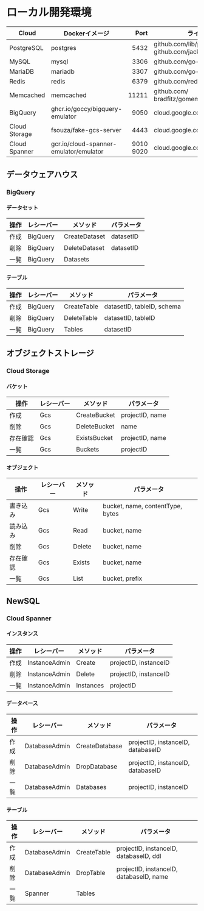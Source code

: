 # ローカル開発環境

| Cloud | Dockerイメージ | Port | ライブラリ |
| --- | --- | ---: | --- |
| PostgreSQL | postgres | 5432 | github.com/lib/pq<br>github.com/jackc/pgx/v5 |
| MySQL | mysql | 3306 | github.com/go-sql-driver/mysql |
| MariaDB | mariadb | 3307 | github.com/go-sql-driver/mysql |
| Redis | redis | 6379 | github.com/redis/go-redis/v9 |
| Memcached | memcached | 11211 | github.com/<br>bradfitz/gomemcache/memcache |
| BigQuery | ghcr.io/goccy/bigquery-emulator | 9050 | cloud.google.com/go/bigquery |
| Cloud Storage | fsouza/fake-gcs-server | 4443 | cloud.google.com/go/storage |
| Cloud Spanner | gcr.io/cloud-spanner-emulator/emulator | 9010<br>9020| cloud.google.com/go/spanner |

## データウェアハウス

### BigQuery

#### データセット

| 操作 | レシーバー | メソッド | パラメータ |
| --- | --- | --- | --- |
| 作成 | BigQuery | CreateDataset | datasetID |
| 削除 | BigQuery | DeleteDataset | datasetID |
| 一覧 | BigQuery | Datasets | |

#### テーブル

| 操作 | レシーバー | メソッド | パラメータ |
| --- | --- | --- | --- |
| 作成 | BigQuery | CreateTable | datasetID, tableID, schema |
| 削除 | BigQuery | DeleteTable | datasetID, tableID |
| 一覧 | BigQuery | Tables      | datasetID |

## オブジェクトストレージ

### Cloud Storage

#### バケット

| 操作 | レシーバー | メソッド | パラメータ |
| --- | --- | --- | --- |
| 作成     | Gcs | CreateBucket | projectID, name |
| 削除     | Gcs | DeleteBucket | name |
| 存在確認 | Gcs | ExistsBucket | projectID, name |
| 一覧     | Gcs | Buckets      | projectID |

#### オブジェクト

| 操作 | レシーバー | メソッド | パラメータ |
| --- | --- | --- | --- |
| 書き込み | Gcs | Write  | bucket, name, contentType, bytes |
| 読み込み | Gcs | Read   | bucket, name |
| 削除     | Gcs | Delete | bucket, name |
| 存在確認 | Gcs | Exists | bucket, name |
| 一覧     | Gcs | List   | bucket, prefix |

## NewSQL

### Cloud Spanner

#### インスタンス

| 操作 | レシーバー | メソッド | パラメータ |
| --- | --- | --- | --- |
| 作成 | InstanceAdmin | Create    | projectID, instanceID |
| 削除 | InstanceAdmin | Delete    | projectID, instanceID |
| 一覧 | InstanceAdmin | Instances | projectID |

#### データベース

| 操作 | レシーバー | メソッド | パラメータ |
| --- | --- | --- | --- |
| 作成 | DatabaseAdmin | CreateDatabase | projectID, instanceID, databaseID |
| 削除 | DatabaseAdmin | DropDatabase   | projectID, instanceID, databaseID |
| 一覧 | DatabaseAdmin | Databases      | projectID, instanceID |

#### テーブル

| 操作 | レシーバー | メソッド | パラメータ |
| --- | --- | --- | --- |
| 作成 | DatabaseAdmin | CreateTable | projectID, instanceID, databaseID, ddl |
| 削除 | DatabaseAdmin | DropTable   | projectID, instanceID, databaseID, name |
| 一覧 | Spanner       | Tables      | |
